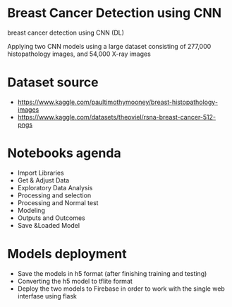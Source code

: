 # Breast Cancer Detection using CNN
breast cancer detection using CNN (DL)

Applying two CNN models using a large dataset consisting of 277,000
histopathology images, and 54,000 X-ray images


# Dataset source #
* https://www.kaggle.com/paultimothymooney/breast-histopathology-images
* https://www.kaggle.com/datasets/theoviel/rsna-breast-cancer-512-pngs


# Notebooks agenda #
* Import Libraries
* Get & Adjust Data
* Exploratory Data Analysis
* Processing and selection
* Processing and Normal test
* Modeling
* Outputs and Outcomes
* Save &Loaded Model

# Models deployment #
* Save the models in h5 format (after finishing training and testing)
* Converting the h5 model to tflite format
* Deploy the two models to Firebase in order to work with the single web interfase using flask


